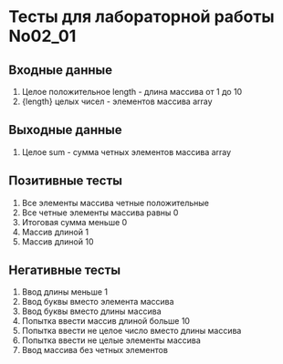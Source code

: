 # Тесты для лабораторной работы No02_01
## Входные данные
1. Целое положительное length - длина массива от 1 до 10
2. {length} целых чисел - элементов массива array
## Выходные данные
1. Целое sum - сумма четных элементов массива array
## Позитивные тесты
1. Все элементы массива четные положительные
2. Все четные элементы массива равны 0
3. Итоговая сумма меньше 0
4. Массив длиной 1
5. Массив длиной 10 
## Негативные тесты
1. Ввод длины меньше 1
2. Ввод буквы вместо элемента массива
3. Ввод буквы вместо длины массива
4. Попытка ввести массив длиной больше 10
5. Попытка ввести не целое число вместо длины массива
6. Попытка ввести не целые элементы массива
7. Ввод массива без четных элементов
